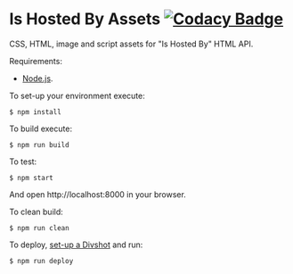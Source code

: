 # Is Hosted By Assets [![Codacy Badge](https://www.codacy.com/project/badge/66a7ae11e1fa4d31be11601c4fa0dc79)](https://www.codacy.com/app/ricardo_3/is-hosted-by)

CSS, HTML, image and script assets for "Is Hosted By" HTML API.

Requirements:

  * [Node.js](http://nodejs.org/).

To set-up your environment execute:

    $ npm install

To build execute:

    $ npm run build

To test:

    $ npm start

And open http://localhost:8000 in your browser.

To clean build:

    $ npm run clean

To deploy, [set-up a Divshot](http://docs.divshot.com/guides/getting-started) and run:

    $ npm run deploy
